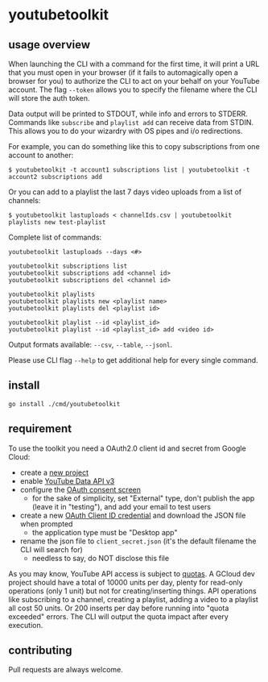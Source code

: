# youtubetoolkit

## usage overview

When launching the CLI with a command for the first time, it will print a URL that you 
must open in your browser (if it fails to automagically open a browser for you) to authorize 
the CLI to act on your behalf on your YouTube account. 
The flag `--token` allows you to specify the filename where the CLI will store the auth token.

Data output will be printed to STDOUT, while info and errors to STDERR. Commands like `subscribe` 
and `playlist add` can receive data from STDIN. This allows you to do your wizardry with 
OS pipes and i/o redirections. 

For example, you can do something like this to copy subscriptions from one account to another:
```
$ youtubetoolkit -t account1 subscriptions list | youtubetoolkit -t account2 subscriptions add
```

Or you can add to a playlist the last 7 days video uploads from a list of channels:
```
$ youtubetoolkit lastuploads < channelIds.csv | youtubetoolkit playlists new test-playlist
```

Complete list of commands:
```
youtubetoolkit lastuploads --days <#>

youtubetoolkit subscriptions list
youtubetoolkit subscriptions add <channel id>
youtubetoolkit subscriptions del <channel id>

youtubetoolkit playlists
youtubetoolkit playlists new <playlist name>
youtubetoolkit playlists del <playlist id>

youtubetoolkit playlist --id <playlist_id>
youtubetoolkit playlist --id <playlist_id> add <video id>
```

Output formats available: `--csv`, `--table`, `--jsonl`.

Please use CLI flag `--help` to get additional help for every single command.

## install
```
go install ./cmd/youtubetoolkit
```

## requirement

To use the toolkit you need a OAuth2.0 client id and secret from Google Cloud:

- create a [new project](https://console.cloud.google.com/projectcreate)
- enable [YouTube Data API v3](https://console.cloud.google.com/apis/library/youtube.googleapis.com)
- configure the [OAuth consent screen](https://console.cloud.google.com/apis/credentials/consent)
    - for the sake of simplicity, set "External" type, don't publish the app (leave it in "testing"), and add your email to test users
- create a new [OAuth Client ID credential](https://console.cloud.google.com/apis/credentials) and download the JSON file when prompted
    - the application type must be "Desktop app"
- rename the json file to `client_secret.json` (it's the default filename the CLI will search for)
    - needless to say, do NOT disclose this file

As you may know, YouTube API access is subject to [quotas](https://console.cloud.google.com/apis/api/youtube.googleapis.com/quotas).
A GCloud dev project should have a total of 10000 units per day, plenty for read-only 
operations (only 1 unit) but not for creating/inserting things. 
API operations like subscribing to a channel, creating a playlist, adding a video to a 
playlist all cost 50 units. Or 200 inserts per day before running into "quota exceeded" errors. 
The CLI will output the quota impact after every execution.

## contributing

Pull requests are always welcome. 
